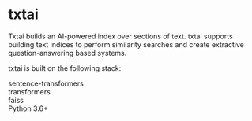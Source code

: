 # txtai

Txtai builds an AI-powered index over sections of text. txtai supports building text indices to perform similarity searches and create extractive question-answering based systems.  

txtai is built on the following stack:  

sentence-transformers  
transformers  
faiss  
Python 3.6+  


